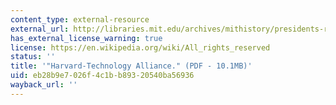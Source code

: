 ```yaml
---
content_type: external-resource
external_url: http://libraries.mit.edu/archives/mithistory/presidents-reports/1905.pdf
has_external_license_warning: true
license: https://en.wikipedia.org/wiki/All_rights_reserved
status: ''
title: '"Harvard-Technology Alliance." (PDF - 10.1MB)'
uid: eb28b9e7-026f-4c1b-b893-20540ba56936
wayback_url: ''
---
```

